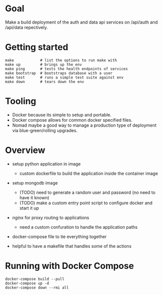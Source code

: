 # Goal

Make a build deployment of the auth and data api services on /api/auth and /api/data repectively.

# Getting started

    make            # list the options to run make with
    make up         # brings up the env
    make ping       # tests the health endpoints of services
    make bootstrap  # bootstraps database with a user
    make test       # runs a simple test suite against env
    make down       # tears down the env


# Tooling

* Docker because its simple to setup and portable.
* Docker compose allows for common docker specified files.
* Nomad maybe a good way to manage a production type of deployment via blue-green/rolling upgrades.

# Overview
* setup python application in image
  * custom dockerfile to build the application inside the container image

* setup mongodb image
  * (TODO) need to generate a random user and password (no need to have it known)
  * (TODO) make a custom entry point script to configure docker and start it up

* nginx for proxy routing to applications
  * need a custom confuration to handle the application paths

* docker-compose file to tie everything together

* helpful to have a makefile that handles some of the actions


# Running with Docker Compose

    docker-compose build --pull
    docker-compose up -d
    docker-compose down --rmi all

